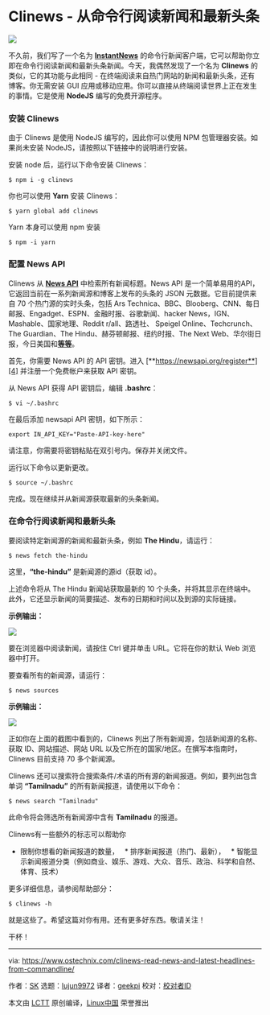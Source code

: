 Clinews - 从命令行阅读新闻和最新头条
======

![](https://www.ostechnix.com/wp-content/uploads/2018/09/clinews-720x340.jpeg)

不久前，我们写了一个名为 [**InstantNews**][1] 的命令行新闻客户端，它可以帮助你立即在命令行阅读新闻和最新头条新闻。今天，我偶然发现了一个名为 **Clinews** 的类似，它的其功能与此相同 - 在终端阅读来自热门网站的新闻和最新头条，还有博客。你无需安装 GUI 应用或移动应用。你可以直接从终端阅读世界上正在发生的事情。它是使用 **NodeJS** 编写的免费开源程序。


### 安装 Clinews

由于 Clinews 是使用 NodeJS 编写的，因此你可以使用 NPM 包管理器安装。如果尚未安装 NodeJS，请按照以下链接中的说明进行安装。

安装 node 后，运行以下命令安装 Clinews：

```
$ npm i -g clinews
```

你也可以使用 **Yarn** 安装 Clinews：

```
$ yarn global add clinews
```

Yarn 本身可以使用 npm 安装

```
$ npm -i yarn
```

### 配置 News API

Clinews 从 [**News API**][2] 中检索所有新闻标题。News API 是一个简单易用的API，它返回当前在一系列新闻源和博客上发布的头条的 JSON 元数据。它目前提供来自 70 个热门源的实时头条，包括 Ars Technica、BBC、Blooberg、CNN、每日邮报、Engadget、ESPN、金融时报、谷歌新闻、hacker News，IGN、Mashable、国家地理、Reddit r/all、路透社、 Speigel Online、Techcrunch、The Guardian、The Hindu、赫芬顿邮报、纽约时报、The Next Web、华尔街日报，今日美国和[**等等**][3]。

首先，你需要 News API 的 API 密钥。进入 [**https://newsapi.org/register**][4] 并注册一个免费帐户来获取 API 密钥。

从 News API 获得 API 密钥后，编辑 **.bashrc**：

```
$ vi ~/.bashrc

```

在最后添加 newsapi API 密钥，如下所示：

```
export IN_API_KEY="Paste-API-key-here"

```

请注意，你需要将密钥粘贴在双引号内。保存并关闭文件。

运行以下命令以更新更改。

```
$ source ~/.bashrc

```

完成。现在继续并从新闻源获取最新的头条新闻。

### 在命令行阅读新闻和最新头条

要阅读特定新闻源的新闻和最新头条，例如 **The Hindu**，请运行：

```
$ news fetch the-hindu

```

这里，**“the-hindu”** 是新闻源的源id（获取 id）。

上述命令将从 The Hindu 新闻站获取最新的 10 个头条，并将其显示在终端中。此外，它还显示新闻的简要描述、发布的日期和时间以及到源的实际链接。

**示例输出：**

![](https://www.ostechnix.com/wp-content/uploads/2018/09/clinews-1.png)

要在浏览器中阅读新闻，请按住 Ctrl 键并单击 URL。它将在你的默认 Web 浏览器中打开。

要查看所有的新闻源，请运行：

```
$ news sources

```

**示例输出：**

![](https://www.ostechnix.com/wp-content/uploads/2018/09/clinews-2.png)

正如你在上面的截图中看到的，Clinews 列出了所有新闻源，包括新闻源的名称、获取 ID、网站描述、网站 URL 以及它所在的国家/地区。在撰写本指南时，Clinews 目前支持 70 多个新闻源。

Clinews 还可以搜索符合搜索条件/术语的所有源的新闻报道。例如，要列出包含单词 **“Tamilnadu”** 的所有新闻报道，请使用以下命令：

```
$ news search "Tamilnadu"
```

此命令将会筛选所有新闻源中含有 **Tamilnadu** 的报道。

Clinews有一些额外的标志可以帮助你

  * 限制你想看的新闻报道的数量，
  * 排序新闻报道（热门、最新），
  * 智能显示新闻报道分类（例如商业、娱乐、游戏、大众、音乐、政治、科学和自然、体育、技术）



更多详细信息，请参阅帮助部分：

```
$ clinews -h
```

就是这些了。希望这篇对你有用。还有更多好东西。敬请关注！

干杯！



--------------------------------------------------------------------------------

via: https://www.ostechnix.com/clinews-read-news-and-latest-headlines-from-commandline/

作者：[SK][a]
选题：[lujun9972](https://github.com/lujun9972)
译者：[geekpi](https://github.com/geekpi)
校对：[校对者ID](https://github.com/校对者ID)

本文由 [LCTT](https://github.com/LCTT/TranslateProject) 原创编译，[Linux中国](https://linux.cn/) 荣誉推出

[a]: https://www.ostechnix.com/author/sk/
[1]: https://www.ostechnix.com/get-news-instantly-commandline-linux/
[2]: https://newsapi.org/
[3]: https://newsapi.org/sources
[4]: https://newsapi.org/register

